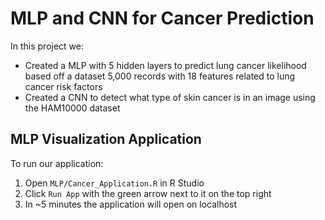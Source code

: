# MLP and CNN for Cancer Prediction
In this project we:
- Created a MLP with 5 hidden layers to predict lung cancer likelihood based off a dataset 5,000 records with 18 features related to lung cancer risk factors
- Created a CNN to detect what type of skin cancer is in an image using the HAM10000 dataset


## MLP Visualization Application
To run our application:
1. Open `MLP/Cancer_Application.R` in R Studio
2. Click `Run App` with the green arrow next to it on the top right
3. In ~5 minutes the application will open on localhost
